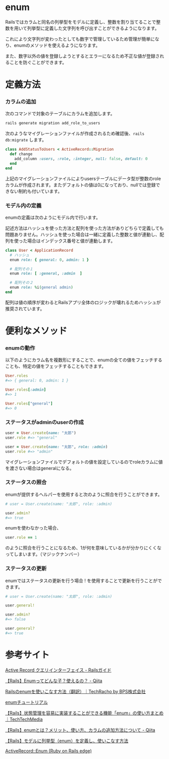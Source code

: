 # enum


Railsではカラムと同名の列挙型をモデルに定義し、整数を割り当てることで整数を用いて列挙型に定義した文字列を呼び出すことができるようになります。

これにより文字列が変わったとしても数字で管理しているため管理が簡単になり、enumのメソッドを使えるようになります。

また、数字以外の値を登録しようとするとエラーになるため不正な値が登録されることを防ぐことができます。




# 定義方法


### カラムの追加


次のコマンドで対象のテーブルにカラムを追加します。

```ruby
rails generate migration add_role_to_users
```

次のようなマイグレーションファイルが作成されるため確認後、`rails db:migrate` します。

```ruby
class AddStatusToUsers < ActiveRecord::Migration
  def change
    add_column :users, :role, :integer, null: false, default: 0
  end
end
```

上記のマイグレーションファイルによりusersテーブルにデータ型が整数のroleカラムが作成されます。またデフォルトの値は0になっており、nullでは登録できない制約も付いています。




### モデル内の定義


enumの定義は次のようにモデル内で行います。

記述方法はハッシュを使った方法と配列を使った方法がありどちらで定義しても問題ありません。ハッシュを使った場合は一緒に定義した整数と値が連動し、配列を使った場合はインデックス番号と値が連動します。

```ruby
class User < ApplicationRecord
  # ハッシュ
  enum role: { general: 0, admin: 1 }

  # 配列その１
  enum role: [ :general, :admin  ]

  # 配列その２
  enum role: %i(general admin)
end
```

配列は値の順序が変わるとRailsアプリ全体のロジックが壊れるためハッシュが推奨されています。





# 便利なメソッド

### enumの動作


以下のようにカラム名を複数形にすることで、enumの全ての値をフェッチすることも、特定の値をフェッチすることもできます。

```ruby
User.roles
#=> { general: 0, admin: 1 }

User.roles[:admin]
#=> 1

User.roles["general"]
#=> 0
```


### ステータスがadminのuserの作成


```ruby
user = User.create(name: "太郎")
user.role #=> "general"

user = User.create(name: "太郎", role: :admin)
user.role #=> "admin"
```

マイグレーションファイルでデフォルトの値を設定しているのでroleカラムに値を渡さない場合はgeneralになる。



### ステータスの照合


enumが提供するヘルパーを使用すると次のように照合を行うことができます。

```ruby
# user = User.create(name: "太郎", role: :admin)

user.admin?
#=> true
```

enumを使わなかった場合、

```ruby
user.role == 1
```

のように照合を行うことになるため、1が何を意味しているかが分かりにくくなってしまいます。（マジックナンバー）


### ステータスの更新


enumではステータスの更新を行う場合 ! を使用することで更新を行うことができます。

```ruby
# user = User.create(name: "太郎", role: :admin)

user.general!

user.admin?
#=> false

user.general?
#=> true
```




# 参考サイト


[Active Record クエリインターフェイス - Railsガイド](https://railsguides.jp/active_record_querying.html#enum)

[【Rails】Enumってどんな子？使えるの？ - Qiita](https://qiita.com/ozackiee/items/17b91e26fad58e147f2e)

[Railsのenumを使いこなす方法（翻訳）｜TechRacho by BPS株式会社](https://techracho.bpsinc.jp/hachi8833/2022_02_18/115735)

[enumチュートリアル](https://pikawaka.com/rails/enum)

[【Rails】状態管理を容易に実装することができる機能「enum」の使い方まとめ｜TechTechMedia](https://techtechmedia.com/enum-rails/)

[【Rails】enumとは？メリット、使い方、カラムの追加方法について - Qiita](https://qiita.com/katsu105/items/b8de8c12b80cb1a92ed8)

[【Rails】モデルに列挙型（enum）を定義し、使いこなす方法](https://autovice.jp/articles/189)

[ActiveRecord::Enum (Ruby on Rails edge)](https://edgeapi.rubyonrails.org/classes/ActiveRecord/Enum.html)

